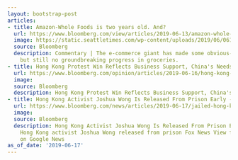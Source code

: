 ```yaml
---
layout: bootstrap-post
articles:
- title: Amazon-Whole Foods is two years old. And?
  url: https://www.bloomberg.com/view/articles/2019-06-13/amazon-whole-foods-second-anniversary
  image: https://static.seattletimes.com/wp-content/uploads/2019/06/06142019_whole-amazon_114817-1200x630.jpg
  source: Bloomberg
  description: Commentary | The e-commerce giant has made some obvious-seeming moves,
    but still no groundbreaking progress in groceries.
- title: Hong Kong Protest Win Reflects Business Support, China's Needs
  url: https://www.bloomberg.com/opinion/articles/2019-06-16/hong-kong-protest-win-reflects-business-support-china-s-needs
  image: 
  source: Bloomberg
  description: Hong Kong Protest Win Reflects Business Support, China's Needs bloomberg.com
- title: Hong Kong Activist Joshua Wong Is Released From Prison Early - Bloomberg
  url: https://www.bloomberg.com/news/articles/2019-06-17/jailed-hong-kong-activist-joshua-wong-set-for-early-release
  image: 
  source: Bloomberg
  description: Hong Kong Activist Joshua Wong Is Released From Prison Early Bloomberg
    Hong Kong activist Joshua Wong released from prison Fox News View full coverage
    on Google News
as_of_date: '2019-06-17'
---
```



